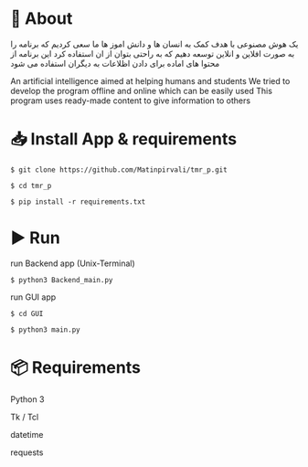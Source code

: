 # 📃 About

یک هوش مصنوعی با هدف کمک به انسان ها و دانش اموز ها
ما سعی کردیم که برنامه را به صورت افلاین و انلاین توسعه دهیم که به راحتی بتوان از ان استفاده کرد 
این برنامه از محتوا های اماده برای دادن اظلاعات به دیگران استفاده می شود

An artificial intelligence aimed at helping humans and students
We tried to develop the program offline and online which can be easily used
This program uses ready-made content to give information to others

# 📥 Install App & requirements

`$ git clone https://github.com/Matinpirvali/tmr_p.git`

`$ cd tmr_p`

`$ pip install -r requirements.txt`

# ▶️ Run 

run Backend app (Unix-Terminal)

`$ python3 Backend_main.py`

run GUI app

`$ cd GUI`

`$ python3 main.py`

# 📦 Requirements

Python 3

Tk / Tcl

datetime

requests

